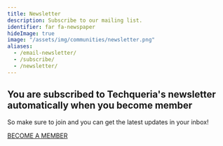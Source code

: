 ```yaml
---
title: Newsletter
description: Subscribe to our mailing list.
identifier: far fa-newspaper
hideImage: true
image: "/assets/img/communities/newsletter.png"
aliases:
  - /email-newsletter/
  - /subscribe/
  - /newsletter/
---
```


## You are subscribed to Techqueria's newsletter automatically when you become member

So make sure to join and you can get the latest updates in your inbox!

<a class="button is-primary is-large is-fullwidth is-size-5 has-text-weight-semibold" href="/join/">BECOME A MEMBER</a>
